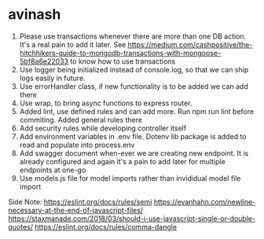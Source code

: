 # avinash

1. Please use transactions whenever there are more than one DB action. It's a real pain to add it later. See https://medium.com/cashpositive/the-hitchhikers-guide-to-mongodb-transactions-with-mongoose-5bf8a6e22033 to know how to use transactions
2. Use logger being initialized instead of console.log, so that we can ship logs easily in future.
3. Use errorHandler class, if new functionality is to be added we can add there
4. Use wrap, to bring async functions to express router.
5. Added lint, use defined rules and can add more. Run npm run lint before commiting. Added general rules there
6. Add security rules while developing controller itself
7. Add environment variables in .env file. Dotenv lib package is added to read and populate into process.env
8. Add swagger document when-ever we are creating new endpoint. It is already configured and again it's a pain to add later for multiple endpoints at one-go
9. Use models.js file for model imports rather than invididual model file import

Side Note:
https://eslint.org/docs/rules/semi
https://evanhahn.com/newline-necessary-at-the-end-of-javascript-files/
https://staxmanade.com/2018/03/should-i-use-javascript-single-or-double-quotes/
https://eslint.org/docs/rules/comma-dangle

